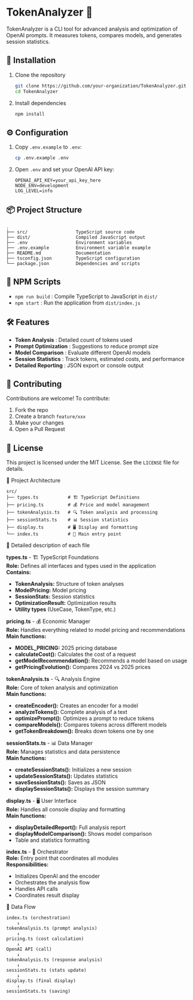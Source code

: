 # TokenAnalyzer 📝

TokenAnalyzer is a CLI tool for advanced analysis and optimization of OpenAI prompts. It measures tokens, compares models, and generates session statistics.

## 🚀 Installation

1. Clone the repository  
   ```bash
   git clone https://github.com/your-organization/TokenAnalyzer.git
   cd TokenAnalyzer
   ```
2. Install dependencies  
   ```bash
   npm install
   ```

## ⚙️ Configuration

1. Copy `.env.example` to `.env`:  
   ```bash
   cp .env.example .env
   ```
2. Open `.env` and set your OpenAI API key:  
   ```
   OPENAI_API_KEY=your_api_key_here
   NODE_ENV=development
   LOG_LEVEL=info
   ```

## 📦 Project Structure

```
.
├── src/                  TypeScript source code
├── dist/                 Compiled JavaScript output
├── .env                  Environment variables
├── .env.example          Environment variable example
├── README.md             Documentation
├── tsconfig.json         TypeScript configuration
└── package.json          Dependencies and scripts
```

## 🔧 NPM Scripts

- `npm run build` : Compile TypeScript to JavaScript in `dist/`  
- `npm start`     : Run the application from `dist/index.js`  

## 🛠️ Features

- **Token Analysis**      : Detailed count of tokens used  
- **Prompt Optimization** : Suggestions to reduce prompt size  
- **Model Comparison**    : Evaluate different OpenAI models  
- **Session Statistics**  : Track tokens, estimated costs, and performance  
- **Detailed Reporting**  : JSON export or console output  

## 🤝 Contributing

Contributions are welcome! To contribute:  
1. Fork the repo  
2. Create a branch `feature/xxx`  
3. Make your changes  
4. Open a Pull Request  

## 📄 License

This project is licensed under the MIT License. See the `LICENSE` file for details.

📁 Project Architecture

```text
src/
├── types.ts           # 🏗️ TypeScript Definitions
├── pricing.ts         # 💰 Price and model management
├── tokenAnalysis.ts   # 🔍 Token analysis and processing
├── sessionStats.ts    # 📊 Session statistics
├── display.ts         # 🖥️ Display and formatting
└── index.ts           # 🚀 Main entry point
```

📄 Detailed description of each file

**types.ts** - 🏗️ TypeScript Foundations  
**Role:** Defines all interfaces and types used in the application  
**Contains:**
- **TokenAnalysis:** Structure of token analyses
- **ModelPricing:** Model pricing
- **SessionStats:** Session statistics
- **OptimizationResult:** Optimization results
- **Utility types** (UseCase, TokenType, etc.)

**pricing.ts** - 💰 Economic Manager  
**Role:** Handles everything related to model pricing and recommendations  
**Main functions:**
- **MODEL_PRICING:** 2025 pricing database
- **calculateCost():** Calculates the cost of a request
- **getModelRecommendation():** Recommends a model based on usage
- **getPricingEvolution():** Compares 2024 vs 2025 prices

**tokenAnalysis.ts** - 🔍 Analysis Engine  
**Role:** Core of token analysis and optimization  
**Main functions:**
- **createEncoder():** Creates an encoder for a model
- **analyzeTokens():** Complete analysis of a text
- **optimizePrompt():** Optimizes a prompt to reduce tokens
- **compareModels():** Compares tokens across different models
- **getTokenBreakdown():** Breaks down tokens one by one

**sessionStats.ts** - 📊 Data Manager  
**Role:** Manages statistics and data persistence  
**Main functions:**
- **createSessionStats():** Initializes a new session
- **updateSessionStats():** Updates statistics
- **saveSessionStats():** Saves as JSON
- **displaySessionStats():** Displays the session summary

**display.ts** - 🖥️ User Interface  
**Role:** Handles all console display and formatting  
**Main functions:**
- **displayDetailedReport():** Full analysis report
- **displayModelComparison():** Shows model comparison
- Table and statistics formatting

**index.ts** - 🚀 Orchestrator  
**Role:** Entry point that coordinates all modules  
**Responsibilities:**
- Initializes OpenAI and the encoder
- Orchestrates the analysis flow
- Handles API calls
- Coordinates result display

🔄 Data Flow

```text
index.ts (orchestration)
    ↓
tokenAnalysis.ts (prompt analysis)
    ↓
pricing.ts (cost calculation)
    ↓
OpenAI API (call)
    ↓
tokenAnalysis.ts (response analysis)
    ↓
sessionStats.ts (stats update)
    ↓
display.ts (final display)
    ↓
sessionStats.ts (saving)
```

